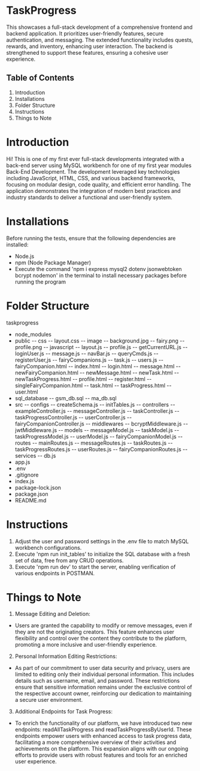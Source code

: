 # TaskProgress
This showcases a full-stack development of a comprehensive frontend and backend application. It prioritizes user-friendly features, secure authentication, and messaging. The extended functionality includes quests, rewards, and inventory, enhancing user interaction. The backend is strengthened to support these features, ensuring a cohesive user experience.

## Table of Contents 
1. Introduction
2. Installations
3. Folder Structure
4. Instructions
5. Things to Note

# Introduction
Hi! This is one of my first ever full-stack developments integrated with a back-end server using MySQL workbench for one of my first year modules Back-End Development. The development leveraged key technologies including JavaScript, HTML, CSS, and various backend frameworks, focusing on modular design, code quality, and efficient error handling. The application demonstrates the integration of modern best practices and industry standards to deliver a functional and user-friendly system.

# Installations
Before running the tests, ensure that the following dependencies are installed:
- Node.js
- npm (Node Package Manager)
- Execute the command 'npm i express mysql2 dotenv jsonwebtoken bcrypt nodemon' in the terminal to install necessary packages before running the program

# Folder Structure 
taskprogress
- node_modules
- public
  -- css
    -- layout.css
  -- image
    -- background.jpg
    -- fairy.png
    -- profile.png 
  -- javascript
    -- layout.js
    -- profile.js
    -- getCurrentURL.js
    -- loginUser.js
    -- message.js
    -- navBar.js
    -- queryCmds.js
    -- registerUser,js
    -- fairyCompanions.js
    -- task.js
    -- users.js
  -- fairyCompanion.html
  -- index.html
  -- login.html
  -- message.html
  -- newFairyCompanion.html
  -- newMessage.html
  -- newTask.html
  -- newTaskProgress.html
  -- profile.html
  -- register.html
  -- singleFairyCompanion.html
  -- task.html
  -- taskProgress.html
  -- user.html
- sql_database
  -- gsm_db.sql
  -- ma_db.sql
- src 
  -- configs 
    -- createSchema.js
    -- initTables.js
  -- controllers 
    -- exampleController.js
    -- messageController.js
    -- taskController.js
    -- taskProgressController.js
    -- userController.js 
    -- fairyCompanionController.js
  -- middlewares 
    -- bcryptMiddleware.js
    -- jwtMiddleware.js
  -- models
    -- messageModel.js
    -- taskModel.js 
    -- taskProgressModel.js 
    -- userModel.js
    -- fairyCompanionModel.js
  -- routes
    -- mainRoutes.js
    -- messageRoutes.js
    -- taskRoutes.js 
    -- taskProgressRoutes.js 
    -- userRoutes.js 
    -- fairyCompanionRoutes.js 
  -- services 
    -- db.js
- app.js
- .env
- .gitignore
- index.js
- package-lock.json
- package.json 
- README.md

# Instructions
1. Adjust the user and password settings in the .env file to match MySQL workbench configurations.
2. Execute 'npm run init_tables' to initialize the SQL database with a fresh set of data, free from any CRUD operations.
3. Execute 'npm run dev' to start the server, enabling verification of various endpoints in POSTMAN.

# Things to Note
1. Message Editing and Deletion:
- Users are granted the capability to modify or remove messages, even if they are not the originating creators. This feature enhances user flexibility and control over the content they contribute to the platform, promoting a more inclusive and user-friendly experience.
2. Personal Information Editing Restrictions:
- As part of our commitment to user data security and privacy, users are limited to editing only their individual personal information. This includes details such as username, email, and password. These restrictions ensure that sensitive information remains under the exclusive control of the respective account owner, reinforcing our dedication to maintaining a secure user environment.
3. Additional Endpoints for Task Progress:
- To enrich the functionality of our platform, we have introduced two new endpoints: readAllTaskProgress and readTaskProgressByUserId. These endpoints empower users with enhanced access to task progress data, facilitating a more comprehensive overview of their activities and achievements on the platform. This expansion aligns with our ongoing efforts to provide users with robust features and tools for an enriched user experience. 

  
